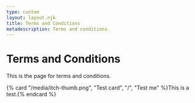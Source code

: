 ```yaml
---
type: custom
layout: layout.njk
title: Terms and Conditions
metadescription: Terms and conditions.
---
```

# Terms and Conditions

This is the page for terms and conditions.

{% card "/media/itch-thumb.png", "Test card", "/", "Test me" %}This is a test.{% endcard %}